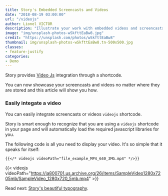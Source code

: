 ```yaml
---
title: Story's Embedded Screencasts and Videos
date: "2018-08-19 03:00:00"
url: "/videojs"
author: Lionel VICTOR
description: "Illustrate your work with embedded videos and screencasts"
image: "img/unsplash-photos-wSkfttEaBw8.jpg"
credit: "https://unsplash.com/photos/wSkfttEaBw8"
thumbnail: img/unsplash-photos-wSkfttEaBw8.tn-500x500.jpg
classes:
- feature-justify
categories:
- Demo
---
```


Story provides [Video Js](https://videojs.com/) integration through a
shortcode.

You can now showcase your screencasts and videos no matter where they
are stored and this article will show you how.
<!--more-->

### Easily integate a video
You can easily integrate screencasts or videos `videojs` shortcode.

Story is smart enough to recognize that you are using a `videojs` shortcode
in your page and will automatically load the required javascript libraries
for you.

The following code is all you need to display your video. It's so
simple that it speaks for itself:

```plaintext
{{</* videojs videoPath="file_example_MP4_640_3MG.mp4" */>}}
```

{{< videojs videoPath="https://ia800701.us.archive.org/26/items/SampleVideo1280x7205mb/SampleVideo_1280x720_5mb.mp4" >}}

Read next: [Story's beautiful typography](/typography/).
